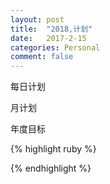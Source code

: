```yaml
---
layout: post
title:  "2018,计划"
date:   2017-2-15
categories: Personal
comment: false
---
```



每日计划

月计划

年度目标
 

{% highlight ruby %}
 

 
{% endhighlight %}
 

[jekyll-docs]: http://jekyllrb.com/docs/home
[jekyll-gh]:   https://github.com/jekyll/jekyll
[jekyll-talk]: https://talk.jekyllrb.com/
